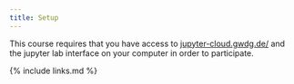 ```yaml
---
title: Setup
---
```

This course requires that you have access to [jupyter-cloud.gwdg.de/](https://jupyter-cloud.gwdg.de/) and the jupyter lab interface on your computer in order to participate.



{% include links.md %}
